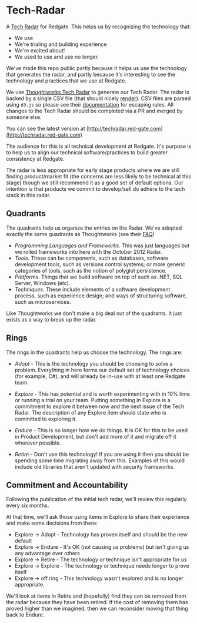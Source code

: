 # Tech-Radar

A [Tech Radar](https://radar.thoughtworks.com/?sheetId=https%3A%2F%2Fraw.githubusercontent.com%2Fred-gate%2FTech-Radar%2Fmaster%2Fradar.csv) for Redgate. This helps us by recognizing the technology that:
* We use
* We're trialing and building experience
* We're excited about!
* We used to use and use no longer.

We've made this repo public partly because it helps us use the technology that generates the radar, and partly because it's interesting to see the technology and practices that we use at Redgate.

We use [Thoughtworks Tech Radar](https://radar.thoughtworks.com/) to generate our Tech Radar. The radar is backed by a single CSV file (that should nicely [render](https://help.github.com/articles/rendering-csv-and-tsv-data/)). CSV files are parsed using `d3.js` so please see their [documentation](https://d3-wiki.readthedocs.io/zh_CN/master/CSV/) for escaping rules. All changes to the Tech Radar should be completed via a PR and merged by someone else.

You can see the latest version at [http://techradar.red-gate.com](http://techradar.red-gate.com)

The audience for this is all technical development at Redgate. It's purpose is to help us to align our technical software/practices to build greater consistency at Redgate. 

The radar is less appropriate for early stage products where we are still finding product/market fit (the concerns are less likely to be technical at this stage) though we still recommend it as a good set of default options. Our intention is that products we commit to develop/sell do adhere to the tech stack in this radar.

## Quadrants

The quadrants help us organize the entries on the Radar. We've adopted exactly the same quadrants as Thoughtworks (see their [FAQ](https://www.thoughtworks.com/radar/faq))

* *Programming Languages and Frameworks*. This was just languages but we rolled frameworks into here with the October 2012 Radar.
* *Tools*. These can be components, such as databases, software development tools, such as versions control systems; or more generic categories of tools, such as the notion of polyglot persistence.
* *Platforms*. Things that we build software on top of such as .NET, SQL Server, Windows (etc).
* *Techniques*. These include elements of a software development process, such as experience design; and ways of structuring software, such as microservices.

Like Thoughtworks we don't make a big deal out of the quadrants. It just exists as a way to break up the radar.

## Rings

The rings in the quadrants help us choose the technology. The rings are:

* *Adopt* - This is the technology you should be choosing to solve a problem. Everything in here forms our default set of technology choices (for example, C#), and will already be in-use with at least one Redgate team.

* *Explore* - This has potential and is worth experimenting with in 10% time or running a trial on your team. Putting something in Explore is a commitment to explore it between now and the next issue of the Tech Radar. The description of any Explore item should state who is committed to exploring it.

* *Endure* - This is no longer how we do things. It is OK for this to be used in Product Development, but don't add more of it and migrate off it wherever possible.

* *Retire* - Don't use this technology! If you are using it then you should be spending some time migrating away from this. Examples of this would include old libraries that aren't updated with security frameworks.

## Commitment and Accountability

Following the publication of the initial tech radar, we'll review this regularly every six months.

At that time, we'll ask those using items in Explore to share their experience and make some decisions from there:
* Explore -> Adopt - Technology has proven itself and should be the new default
* Explore -> Endure - It's OK (not causing us problems) but isn't giving us any advantage over others
* Explore -> Retire - The technology or technique isn't appropriate for us
* Explore -> Explore - The technology or technique needs longer to prove itself
* Explore -> off ring - This technology wasn't explored and is no longer appropriate.

We'll look at items in Retire and (hopefully) find they can be removed from the radar because they have been retired. If the cost of removing them has proved higher than we imagined, then we can reconsider moving that thing back to Endure.
